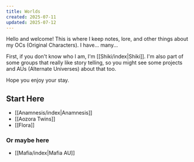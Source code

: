 ```yaml
---
title: Worlds
created: 2025-07-11
updated: 2025-07-12
---
```

Hello and welcome! This is where I keep notes, lore, and other things about my OCs (Original Characters). I have... many...

First, if you don't know who I am, I'm [[Shiki/index|Shiki]]. I'm also part of some groups that really like story telling, so you might see some projects and AUs (Alternate Universes) about that too.

Hope you enjoy your stay.

## Start Here
- [[Anamnesis/index|Anamnesis]]
- [[Aozora Twins]]
- [[Flora]]

### Or maybe here
- [[Mafia/index|Mafia AU]]